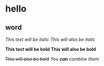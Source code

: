 # hello
## word
*This text will be italic*
_This will also be italic_

**This text will be bold**
__This will also be bold__

~~This will also be bold~~
_You **can** combine them_
